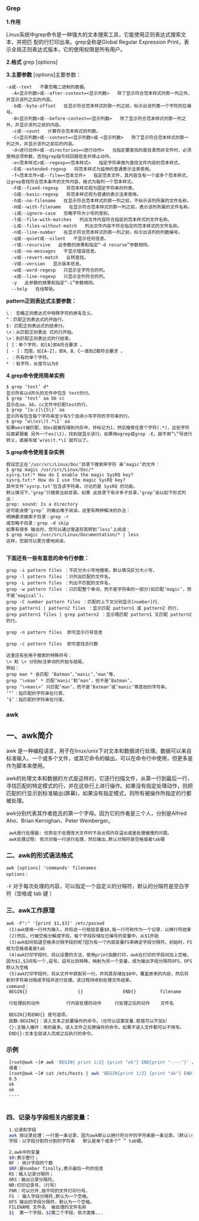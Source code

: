 ### Grep

**1.作用**

Linux系统中grep命令是一种强大的文本搜索工具，它能使用正则表达式搜索文本，并把匹 配的行打印出来。grep全称是Global Regular Expression Print，表示全局正则表达式版本，它的使用权限是所有用户。

**2.格式** grep [options]

**3.主要参数** [options]主要参数：

```text
-a或--text   不要忽略二进制的数据。
  -A<显示列数>或--after-context=<显示列数>   除了显示符合范本样式的那一列之外，并显示该列之后的内容。
  -b或--byte-offset   在显示符合范本样式的那一列之前，标示出该列第一个字符的位编号。
  -B<显示列数>或--before-context=<显示列数>   除了显示符合范本样式的那一列之外，并显示该列之前的内容。
  -c或--count   计算符合范本样式的列数。
  -C<显示列数>或--context=<显示列数>或-<显示列数>   除了显示符合范本样式的那一列之外，并显示该列之前后的内容。
  -d<进行动作>或--directories=<进行动作>   当指定要查找的是目录而非文件时，必须使用这项参数，否则grep指令将回报信息并停止动作。
  -e<范本样式>或--regexp=<范本样式>   指定字符串做为查找文件内容的范本样式。
  -E或--extended-regexp   将范本样式为延伸的普通表示法来使用。
  -f<范本文件>或--file=<范本文件>   指定范本文件，其内容含有一个或多个范本样式，让grep查找符合范本条件的文件内容，格式为每列一个范本样式。
  -F或--fixed-regexp   将范本样式视为固定字符串的列表。
  -G或--basic-regexp   将范本样式视为普通的表示法来使用。
  -h或--no-filename   在显示符合范本样式的那一列之前，不标示该列所属的文件名称。
  -H或--with-filename   在显示符合范本样式的那一列之前，表示该列所属的文件名称。
  -i或--ignore-case   忽略字符大小写的差别。
  -l或--file-with-matches   列出文件内容符合指定的范本样式的文件名称。
  -L或--files-without-match   列出文件内容不符合指定的范本样式的文件名称。
  -n或--line-number   在显示符合范本样式的那一列之前，标示出该列的列数编号。
  -q或--quiet或--silent   不显示任何信息。
  -r或--recursive   此参数的效果和指定“-d recurse”参数相同。
  -s或--no-messages   不显示错误信息。
  -v或--revert-match   反转查找。
  -V或--version   显示版本信息。
  -w或--word-regexp   只显示全字符合的列。
  -x或--line-regexp   只显示全列符合的列。
  -y   此参数的效果和指定“-i”参数相同。
  --help   在线帮助。
```

**pattern正则表达式主要参数：**

```text
\： 忽略正则表达式中特殊字符的原有含义。
^：匹配正则表达式的开始行。
$: 匹配正则表达式的结束行。
\<：从匹配正则表达 式的行开始。
\>：到匹配正则表达式的行结束。
[ ]：单个字符，如[A]即A符合要求 。
[ - ]：范围，如[A-Z]，即A、B、C一直到Z都符合要求 。
. ：所有的单个字符。
* ：有字符，长度可以为0
```

**4.grep命令使用简单实例**

```text
$ grep ‘test’ d*
显示所有以d开头的文件中包含 test的行。
$ grep ‘test’ aa bb cc
显示在aa，bb，cc文件中匹配test的行。
$ grep ‘[a-z]\{5\}’ aa
显示所有包含每个字符串至少有5个连续小写字符的字符串的行。
$ grep ‘w\(es\)t.*\1′ aa
如果west被匹配，则es就被存储到内存中，并标记为1，然后搜索任意个字符(.*)，这些字符后面紧跟着 另外一个es(\1)，找到就显示该行。如果用egrep或grep -E，就不用”\”号进行转义，直接写成’w(es)t.*\1′就可以了。
```

**5.grep命令使用复杂实例**

```text
假设您正在’/usr/src/Linux/Doc’目录下搜索带字符 串’magic’的文件：
$ grep magic /usr/src/Linux/Doc/*
sysrq.txt:* How do I enable the magic SysRQ key?
sysrq.txt:* How do I use the magic SysRQ key?
其中文件’sysrp.txt’包含该字符串，讨论的是 SysRQ 的功能。
默认情况下，’grep’只搜索当前目录。如果 此目录下有许多子目录，’grep’会以如下形式列出：
grep: sound: Is a directory
这可能会使’grep’ 的输出难于阅读。这里有两种解决的办法：
明确要求搜索子目录：grep -r
或忽略子目录：grep -d skip
如果有很多 输出时，您可以通过管道将其转到’less’上阅读：
$ grep magic /usr/src/Linux/Documentation/* | less
这样，您就可以更方便地阅读。
 
```

**下面还有一些有意思的命令行参数：**

```text
grep -i pattern files ：不区分大小写地搜索。默认情况区分大小写，
grep -l pattern files ：只列出匹配的文件名，
grep -L pattern files ：列出不匹配的文件名，
grep -w pattern files ：只匹配整个单词，而不是字符串的一部分(如匹配’magic’，而不是’magical’)，
grep -C number pattern files ：匹配的上下文分别显示[number]行，
grep pattern1 | pattern2 files ：显示匹配 pattern1 或 pattern2 的行，
grep pattern1 files | grep pattern2 ：显示既匹配 pattern1 又匹配 pattern2 的行。

grep -n pattern files  即可显示行号信息

grep -c pattern files  即可查找总行数

这里还有些用于搜索的特殊符号：
\< 和 \> 分别标注单词的开始与结尾。
例如：
grep man * 会匹配 ‘Batman’、’manic’、’man’等，
grep ‘\<man’ * 匹配’manic’和’man’，但不是’Batman’，
grep ‘\<man\>’ 只匹配’man’，而不是’Batman’或’manic’等其他的字符串。
‘^’：指匹配的字符串在行首，
‘$’：指匹配的字符串在行尾，
```

### awk

## **一、awk简介**

awk 是一种编程语言，用于在linux/unix下对文本和数据进行处理。数据可以来自标准输入、一个或多个文件，或其它命令的输出。可以在命令行中使用，但更多是作为脚本来使用。

awk的处理文本和数据的方式是这样的，它逐行扫描文件，从第一行到最后一行，寻找匹配的特定模式的行，并在这些行上进行操作。如果没有指定处理动作，则把匹配的行显示到标准输出(屏幕)，如果没有指定模式，则所有被操作所指定的行都被处理。

awk分别代表其作者姓氏的第一个字母。因为它的作者是三个人，分别是Alfred Aho、Brian Kernighan、Peter Weinberger。

```text
 awk是行处理器: 优势在于处理庞大文件时不会出现内存溢出或是处理缓慢的问题。
 awk处理过程: 依次对每一行进行处理，然后输出,默认分隔符是空格或者tab键 
```

### **二、awk的形式语法格式**

```
awk [options] 'commands' filenames
options：
```

`-F` 对于每次处理的内容，可以指定一个自定义的分隔符，默认的分隔符是空白字符（空格或 tab 键 ）

### **三、awk工作原理**

```
awk -F":" '{print $1,$3}' /etc/passwd
 (1)awk使用一行作为输入，并将这一行赋给变量$0,每一行可称作为一个记录，以换行符结束 
 (2)然后，行被空格分解成字段，每个字段存储在已编号的变量中，从$1开始 
 (3)awk如何知道空格来分隔字段的呢?因为有一个内部变量FS来确定字段分隔符，初始时，FS赋为空格或者是tab 
 (4)awk打印字段时，将以设置的方法，使用print函数打印，awk在打印的字段间加上空格，因为$1,$2间有一个,逗号。逗号比较特殊，映射为另一个变量，成为输出字段分隔符OFS，OFS默认为空格 
 (5)awk打印字段时，将从文件中获取另一行，并将其存储在$0中，覆盖原来的内容，然后将新的字符串分隔成字段并进行处理。该过程持续到处理文件结束。
command：
 BEGIN{}                   {}               END{}         filename
 
 行处理前的动作          行内容处理的动作     行处理之后的动作    文件名
 
 BEGIN{}和END{} 是可选项。
 函数-BEGIN{}：读入文本之前要操作的命令。（也可以设置变量.取值可以不加$）
 {}:主输入循环：用的最多。读入文件之后擦操作的命令。如果不读入文件都可以不用写。
 END{}:文本全部读入完成之后执行的命令。
```

### **示例**

```bash
 [root@awk ~]# awk 'BEGIN{ print 1/2} {print "ok"} END{print "----"}' /etc/hosts
 或者：
 [root@awk ~]# cat /etc/hosts | awk 'BEGIN{print 1/2} {print "ok"} END{print "----"}'
 0.5
 ok
 ok
 ----
 
```

### **四、记录与字段相关内部变量：**

```bash
 1.记录和字段
 awk 按记录处理：一行是一条记录，因为awk默认以换行符分开的字符串是一条记录。（默认\n换行符：记录分隔符）
 字段：以字段分割符分割的字符串   默认是单个或多个“ ” tab键。
 
 2.awk中的变量
 $0:表示整行；
 NF : 统计字段的个数
 $NF:是number finally,表示最后一列的信息
 RS：输入记录分隔符；
 ORS：输出记录分隔符。
 NR:打印记录号，（行号）
 FNR：可以分开,按不同的文件打印行号。
 FS : 输入字段分隔符,默认为一个空格。  
 OFS 输出的字段分隔符，默认为一个空格。 
 FILENAME 文件名  被处理的文件名称
 $1  第一个字段，$2第二个字段，依次类推...
```